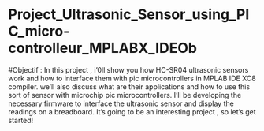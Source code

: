 # Project_Ultrasonic_Sensor_using_PIC_micro-controlleur_MPLABX_IDEOb
#Objectif : 
In this project , i’0ll show you how HC-SR04 ultrasonic sensors work and how to interface 
them with pic microcontrollers in MPLAB IDE XC8 compiler. we’ll also discuss what are their 
applications and how to use this sort of sensor with microchip pic microcontrollers. 
I’ll be developing the necessary firmware to interface the ultrasonic sensor and display
the readings on a breadboard. It’s going to be an interesting project , so let’s get started!
